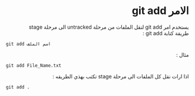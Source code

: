﻿# <div dir=rtl> الامر git add</div>


<div dir=rtl>   يستخدم  امر git add  لنقل الملفات   من مرحلة untracked الى  مرحلة stage   </div>

<div dir=rtl>  طريقة كتابة git add :   </div>

` git add اسم الملف`

<div dir=rtl>  مثال :   </div>

` git add File_Name.txt`

<div dir=rtl>  اذا ارات نقل كل الملفات الى مرحلة stage تكتب بهذي الطريقه :  </div>

` git add .`









 


